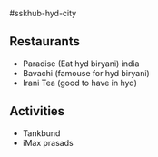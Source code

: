 #sskhub-hyd-city
## Restaurants
- Paradise (Eat hyd biryani) india
- Bavachi (famouse for hyd biryani)
- Irani Tea (good to have in hyd)
## Activities
- Tankbund
- iMax prasads